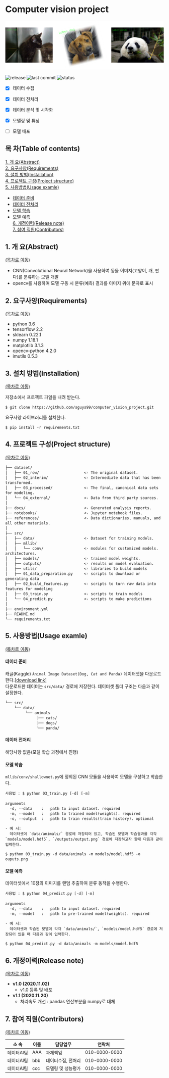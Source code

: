 # Computer vision project  
<!--배너이미지 추가 영역-->
![Banner](logo.png)

<!--뱃지 추가 영역-->
<!--버전--> <!--최종 수정일--> <!--진행현황(active/진행중, on-hold/중지, completed/완료-->
![release](https://img.shields.io/badge/release-v1.0-blue) ![last commit](https://img.shields.io/badge/last%20commit-20%2F11%2F03-yellowgreen) ![status](https://img.shields.io/badge/status-completed-lightgrey)

<!--과제 수행범위 추가영역-->
- [x] 데이터 수집
- [x] 데이터 전처리
- [x] 데이터 분석 및 시각화
- [x] 모델링 및 튜닝
- [ ] 모델 배포


## 목 차(Table of contents)  
[1. 개 요(Abstract)](#1-개-요abstract)  
[2. 요구사양(Requirements)](#2-요구사양requirements)  
[3. 설치 방법(Installation)](#3-설치-방법installation)  
[4. 프로젝트 구성(Project structure)](#4-프로젝트-구성project-structure)  
[5. 사용방법(Usage examle)](#5-사용방법usage-examle)  
  - [데이터 준비](#데이터-준비)  
  - [데이터 전처리](#데이터-전처리)  
  - [모델 학습](#모델-학습)  
  - [모델 예측](#모델-예측)  
[6. 개정이력(Release note)](#6-개정이력release-note)  
[7. 참여 직원(Contributors)](#7-참여-직원contributors)  


## 1. 개 요(Abstract)
[(목차로 이동)](#1-개-요abstract)  
- CNN(Convolutional Neural Network)을 사용하여 동물 이미지(고양이, 개, 판다)를 분류하는 모델 개발
- opencv를 사용하여 모델 구동 시 분류(예측) 결과를 이미지 위에 문자로 표시 


## 2. 요구사양(Requirements)
[(목차로 이동)](#1-개-요abstract)   

- python 3.6
- tensorflow 2.2
- sklearn 0.22.1
- numpy 1.18.1
- matplotlib 3.1.3
- opencv-python 4.2.0
- imutils 0.5.3

## 3. 설치 방법(Installation)
[(목차로 이동)](#1-개-요abstract)     

저장소에서 프로젝트 파일을 내려 받는다.
```
$ git clone https://github.com/sguys99/computer_vision_project.git
```
요구사양 라이브러리를 설치한다.
```
$ pip install -r requirements.txt
```
      
## 4. 프로젝트 구성(Project structure)
[(목차로 이동)](#1-개-요abstract)  

```
├── dataset/
│   ├── 01_row/                    <- The original dataset.
│   ├── 02_interim/                <- Intermediate data that has been transformed.
│   ├── 03_processed/              <- The final, canonical data sets for modeling.
│   └── 04_external/               <- Data from third party sources.
│
├── docs/                          <- Generated analysis reports.
├── notebooks/                     <- Jupyter notebook files.
├── references/                    <- Data dictionaries, manuals, and all other materials.
│
├── src/
│   ├── data/                      <- Dataset for training models.
│   ├── mllib/
│   │   └── conv/                  <- modules for customized models. architectures.
│   ├── models/                    <- trained model weights.
│   ├── outputs/                   <- results on model evaluation. 
│   ├── utils/                     <- libraries to build models
│   ├── 01_data_preparation.py     <- scripts to download or generating data
│   ├── 02_build_features.py       <- scripts to turn raw data into features for modeling
│   ├── 03_train.py                <- scripts to train models
│   └── 04_predict.py              <- scripts to make predictions
│
├── environment.yml
├── README.md
└── requirements.txt
```
  
## 5. 사용방법(Usage examle)
[(목차로 이동)](#1-개-요abstract)  

#### 데이터 준비  
캐글(Kaggle) `Animal Image Dataset(Dog, Cat and Panda)` 데이터셋을 다운로드한다.[[download link]](https://www.kaggle.com/ashishsaxena2209/animal-image-datasetdog-cat-and-panda)  
다운로드한 데이터는 `src/data/` 경로에 저장한다. 데이터셋 폴더 구조는 다음과 같이 설정한다.
```
└── src/
    └── data/
         └── animals
              ├── cats/
              ├── dogs/
              └── panda/
```
#### 데이터 전처리  
해당사항 없음(모델 학습 과정에서 진행)

#### 모델 학습  
`mllib/conv/shallownet.py`에 정의된 CNN 모듈을 사용하여 모델을 구성하고 학습한다.
```
사용법 : $ python 03_train.py [-d] [-m]

arguments 
  -d, --data    :   path to input dataset. required 
  -m, --model   :   path to trained model(weights). required
  -o, --output  :   path to train results(train history). optional
```

    - 예 시:  
      데이터셋이 `data/animals/` 경로에 저장되어 있고, 학습된 모델과 학습결과를 각각  `models/model.hdf5`, `/outputs/output.png` 경로에 저장하고자 할때 다음과 같이 입력한다.  
```
$ python 03_train.py -d data/animals -m models/model.hdf5 -o ouputs.png
```
#### 모델 예측  
데이터셋에서 10장의 이미지를 랜덤 추출하여 분류 동작을 수행한다. 
```
사용법 : $ python 04_predict.py [-d] [-m] 

arguments 
  -d, --data    :   path to input dataset. required 
  -m, --model   :   path to pre-trained model(weights). required
```
    - 예 시:  
      데이터셋과 학습된 모델이 각각 `data/animals/`, `models/model.hdf5` 경로에 저장되어 있을 때 다음과 같이 입력한다.  
```
$ python 04_predict.py -d data/animals -m models/model.hdf5
```

## 6. 개정이력(Release note)
[(목차로 이동)](#1-개-요abstract)  
- **v1.0 (2020.11.02)**
  - v1.0 등록 및 배포
- **v1.1 (2020.11.20)** 
  - 처리속도 개선 : pandas 연산부분을 numpy로 대체

## 7. 참여 직원(Contributors)
[(목차로 이동)](#1-개-요abstract)  

|소 속     |  이름    |  담당업무         |  연락처    |
|--------- |---------|------------------|------------|
|데이터AI팀 | AAA     | 과제책임         |010-0000-0000|
|데이터AI팀 | bbb     | 데이터수집, 전처리|010-0000-0000|
|데이터AI팀 | ccc     | 모델링 및 성능평가|010-0000-0000|

